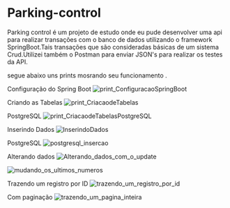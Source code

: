 # Parking-control
Parking control é um projeto de estudo onde eu pude desenvolver uma api para realizar transações com o banco de dados utilizando o framework SpringBoot.Tais transações 
que são consideradas básicas de um sistema Crud.Utilizei também o Postman para enviar JSON's para realizar os testes da API.

segue abaixo uns prints mosrando seu funcionamento .

Configuração do Spring Boot
![print_ConfiguracaoSpringBoot](https://user-images.githubusercontent.com/64973978/217374990-766e9c80-e695-4f62-9776-752497ac769b.png)

Criando as Tabelas
![print_CriacaodeTabelas](https://user-images.githubusercontent.com/64973978/217375300-70796455-39f7-4fa7-8c26-b13e30885843.png)

PostgreSQL
![print_CriacaodeTabelasPostgreSQL](https://user-images.githubusercontent.com/64973978/217375509-c66a26e3-2fd0-4c61-b091-105b66c94a0c.png)

Inserindo Dados
![InserindoDados](https://user-images.githubusercontent.com/64973978/217378064-0ef0adb3-1498-457e-ac3a-6b0dba918ee1.png)

PostgreSQL 
![postgresql_insercao](https://user-images.githubusercontent.com/64973978/217379432-da5f092d-f697-4ffc-bb55-8677f14aebb0.png)

Alterando dados 
![Alterando_dados_com_o_update](https://user-images.githubusercontent.com/64973978/217379566-18743f6e-74dc-46c5-90f4-0cad11e226ba.png)

![mudando_os_ultimos_numeros](https://user-images.githubusercontent.com/64973978/217379588-fbb7fc65-5edc-4078-a1da-2a436cd9d9cf.png)

Trazendo um registro por ID
![trazendo_um_registro_por_id](https://user-images.githubusercontent.com/64973978/217379664-d6dab27c-0635-49dd-8f53-50686aa89ffd.png)

Com paginação
![trazendo_um_pagina_inteira](https://user-images.githubusercontent.com/64973978/217379731-3fe145b3-524a-4720-b1bc-3700110cd1e8.png)
